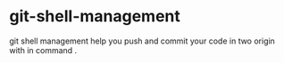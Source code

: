 # git-shell-management
git shell management help you push and commit your code in two origin with in command .
